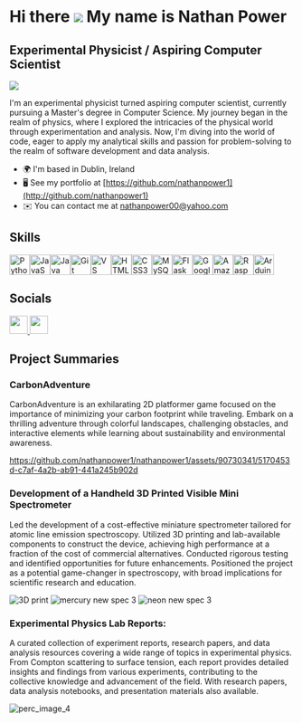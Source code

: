 Hi there ![](https://user-images.githubusercontent.com/18350557/176309783-0785949b-9127-417c-8b55-ab5a4333674e.gif)
My name is Nathan Power
====================================================================================================================================

Experimental Physicist / Aspiring Computer Scientist
----------------------------------------------------

![](https://komarev.com/ghpvc/?username=nathanpower1)

I'm an experimental physicist turned aspiring computer scientist, currently pursuing a Master's degree in Computer Science. My journey began in the realm of physics, where I explored the intricacies of the physical world through experimentation and analysis. Now, I'm diving into the world of code, eager to apply my analytical skills and passion for problem-solving to the realm of software development and data analysis.

* 🌍  I'm based in Dublin, Ireland
* 🖥️  See my portfolio at [https://github.com/nathanpower1](http://github.com/nathanpower1)
* ✉️  You can contact me at [nathanpower00@yahoo.com](mailto:nathanpower00@yahoo.com)

## Skills

<p align="left">
<a href="https://www.python.org/" target="_blank" rel="noreferrer"><img src="https://raw.githubusercontent.com/danielcranney/readme-generator/main/public/icons/skills/python-colored.svg" width="36" height="36" alt="Python" /></a><a href="https://developer.mozilla.org/en-US/docs/Web/JavaScript" target="_blank" rel="noreferrer"><img src="https://raw.githubusercontent.com/danielcranney/readme-generator/main/public/icons/skills/javascript-colored.svg" width="36" height="36" alt="JavaScript" /></a><a href="https://www.oracle.com/java/" target="_blank" rel="noreferrer"><img src="https://raw.githubusercontent.com/danielcranney/readme-generator/main/public/icons/skills/java-colored.svg" width="36" height="36" alt="Java" /></a><a href="https://git-scm.com/" target="_blank" rel="noreferrer"><img src="https://raw.githubusercontent.com/danielcranney/readme-generator/main/public/icons/skills/git-colored.svg" width="36" height="36" alt="Git" /></a><a href="https://code.visualstudio.com/" target="_blank" rel="noreferrer"><img src="https://raw.githubusercontent.com/danielcranney/readme-generator/main/public/icons/skills/visualstudiocode.svg" width="36" height="36" alt="VS Code" /></a><a href="https://developer.mozilla.org/en-US/docs/Glossary/HTML5" target="_blank" rel="noreferrer"><img src="https://raw.githubusercontent.com/danielcranney/readme-generator/main/public/icons/skills/html5-colored.svg" width="36" height="36" alt="HTML5" /></a><a href="https://www.w3.org/TR/CSS/#css" target="_blank" rel="noreferrer"><img src="https://raw.githubusercontent.com/danielcranney/readme-generator/main/public/icons/skills/css3-colored.svg" width="36" height="36" alt="CSS3" /></a><a href="https://www.mysql.com/" target="_blank" rel="noreferrer"><img src="https://raw.githubusercontent.com/danielcranney/readme-generator/main/public/icons/skills/mysql-colored.svg" width="36" height="36" alt="MySQL" /></a><a href="https://flask.palletsprojects.com/en/2.0.x/" target="_blank" rel="noreferrer"><img src="https://raw.githubusercontent.com/danielcranney/readme-generator/main/public/icons/skills/flask-colored.svg" width="36" height="36" alt="Flask" /></a><a href="https://cloud.google.com/" target="_blank" rel="noreferrer"><img src="https://raw.githubusercontent.com/danielcranney/readme-generator/main/public/icons/skills/googlecloud-colored.svg" width="36" height="36" alt="Google Cloud" /></a><a href="https://aws.amazon.com" target="_blank" rel="noreferrer"><img src="https://raw.githubusercontent.com/danielcranney/readme-generator/main/public/icons/skills/aws-colored.svg" width="36" height="36" alt="Amazon Web Services" /></a><a href="https://www.raspberrypi.org/" target="_blank" rel="noreferrer"><img src="https://raw.githubusercontent.com/danielcranney/readme-generator/main/public/icons/skills/raspberrypi-colored.svg" width="36" height="36" alt="Raspberry Pi" /></a><a href="https://store.arduino.cc/?gclid=Cj0KCQjw2eilBhCCARIsAG0Pf8uueBifykWcsSS4LPESeGQfxGVKJYnzV7bz471XfknQJy_1VINVWM8aAkLtEALw_wcB" target="_blank" rel="noreferrer"><img src="https://raw.githubusercontent.com/danielcranney/readme-generator/main/public/icons/skills/arduino-colored.svg" width="36" height="36" alt="Arduino" /></a>
</p>

## Socials

<p align="left"> <a href="https://www.github.com/nathanpower1" target="_blank" rel="noreferrer"> <picture> <source media="(prefers-color-scheme: dark)" srcset="https://raw.githubusercontent.com/danielcranney/readme-generator/main/public/icons/socials/github-dark.svg" /> <source media="(prefers-color-scheme: light)" srcset="https://raw.githubusercontent.com/danielcranney/readme-generator/main/public/icons/socials/github.svg" /> <img src="https://raw.githubusercontent.com/danielcranney/readme-generator/main/public/icons/socials/github.svg" width="32" height="32" /> </picture> </a> <a href="https://www.linkedin.com/in/nathan-power-6541431b4/" target="_blank" rel="noreferrer"> <picture> <source media="(prefers-color-scheme: dark)" srcset="https://raw.githubusercontent.com/danielcranney/readme-generator/main/public/icons/socials/linkedin-dark.svg" /> <source media="(prefers-color-scheme: light)" srcset="https://raw.githubusercontent.com/danielcranney/readme-generator/main/public/icons/socials/linkedin.svg" /> <img src="https://raw.githubusercontent.com/danielcranney/readme-generator/main/public/icons/socials/linkedin.svg" width="32" height="32" /> </picture> </a></p>

## Project Summaries 

### CarbonAdventure
CarbonAdventure is an exhilarating 2D platformer game focused on the importance of minimizing your carbon footprint while traveling. Embark on a thrilling adventure through colorful landscapes, challenging obstacles, and interactive elements while learning about sustainability and environmental awareness.




https://github.com/nathanpower1/nathanpower1/assets/90730341/5170453d-c7af-4a2b-ab91-441a245b902d





### Development of a Handheld 3D Printed Visible Mini Spectrometer

Led the development of a cost-effective miniature spectrometer tailored for atomic line emission spectroscopy. Utilized 3D printing and lab-available components to construct the device, achieving high performance at a fraction of the cost of commercial alternatives. Conducted rigorous testing and identified opportunities for future enhancements. Positioned the project as a potential game-changer in spectroscopy, with broad implications for scientific research and education.

![3D print](https://github.com/nathanpower1/nathanpower1/assets/90730341/c6c71cda-8944-491c-8ee8-5de6424483c5)
![mercury new spec 3](https://github.com/nathanpower1/nathanpower1/assets/90730341/c98236c3-6f9f-4e29-87eb-c5f12321151c)
![neon new spec 3](https://github.com/nathanpower1/nathanpower1/assets/90730341/bb33feb8-072f-47e7-ab3c-0ade1a167030)




### Experimental Physics Lab Reports:

A curated collection of experiment reports, research papers, and data analysis resources covering a wide range of topics in experimental physics. From Compton scattering to surface tension, each report provides detailed insights and findings from various experiments, contributing to the collective knowledge and advancement of the field. With research papers, data analysis notebooks, and presentation materials also available.

![perc_image_4](https://github.com/nathanpower1/nathanpower1/assets/90730341/38d82a33-3d31-425e-ad7a-3d5f00180c5a)


